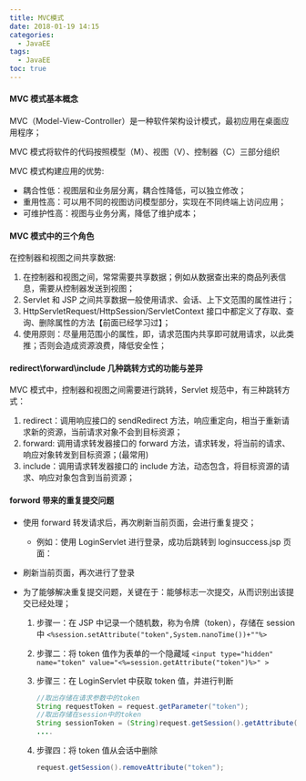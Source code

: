 ```yaml
---
title: MVC模式
date: 2018-01-19 14:15
categories:
  - JavaEE
tags:
  - JavaEE
toc: true
---
```


#### MVC 模式基本概念

MVC（Model-View-Controller）是一种软件架构设计模式，最初应用在桌面应用程序；

MVC 模式将软件的代码按照模型（M）、视图（V）、控制器（C）三部分组织

MVC 模式构建应用的优势:

- 耦合性低：视图层和业务层分离，耦合性降低，可以独立修改；
- 重用性高：可以用不同的视图访问模型部分，实现在不同终端上访问应用；
- 可维护性高：视图与业务分离，降低了维护成本；

#### MVC 模式中的三个角色

在控制器和视图之间共享数据:

1. 在控制器和视图之间，常常需要共享数据；例如从数据查出来的商品列表信息，需要从控制器发送到视图；
2. Servlet 和 JSP 之间共享数据一般使用请求、会话、上下文范围的属性进行；
3. HttpServletRequest/HttpSession/ServletContext 接口中都定义了存取、查询、删除属性的方法【前面已经学习过】；
4. 使用原则：尽量用范围小的属性，即，请求范围内共享即可就用请求，以此类推；否则会造成资源浪费，降低安全性；

#### redirect\forward\include 几种跳转方式的功能与差异

MVC 模式中，控制器和视图之间需要进行跳转，Servlet 规范中，有三种跳转方式：

1. redirect：调用响应接口的 sendRedirect 方法，响应重定向，相当于重新请求新的资源，当前请求对象不会到目标资源；
2. forward: 调用请求转发器接口的 forward 方法，请求转发，将当前的请求、响应对象转发到目标资源；(最常用)
3. include：调用请求转发器接口的 include 方法，动态包含，将目标资源的请求、响应对象包含到当前资源；

#### forword 带来的重复提交问题

- 使用 forward 转发请求后，再次刷新当前页面，会进行重复提交；
  - 例如：使用 LoginServlet 进行登录，成功后跳转到 loginsuccess.jsp 页面：
- 刷新当前页面，再次进行了登录

- 为了能够解决重复提交问题，关键在于：能够标志一次提交，从而识别出该提交已经处理；
  1. 步骤一：在 JSP 中记录一个随机数，称为令牌（token），存储在 session 中
  `<%session.setAttribute("token",System.nanoTime())+""%>`
  2. 步骤二：将 token 值作为表单的一个隐藏域
     `<input type="hidden" name="token" value="<%=session.getAttribute("token")%>" >`
  3. 步骤三：在 LoginServlet 中获取 token 值，并进行判断

      ```java
      //取出存储在请求参数中的token
      String requestToken = request.getParameter("token");
      //取出存储在session中的token
      String sessionToken = (String)request.getSession().getAttribute("token");
      ....
      ```
  
  4. 步骤四：将 token 值从会话中删除

     ```java
     request.getSession().removeAttribute("token");
     ```
